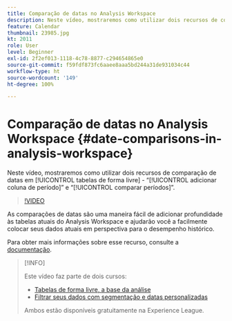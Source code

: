 ```yaml
---
title: Comparação de datas no Analysis Workspace
description: Neste vídeo, mostraremos como utilizar dois recursos de comparação de datas em tabelas de forma livre - “adicionar coluna de período” e “comparar períodos”.
feature: Calendar
thumbnail: 23985.jpg
kt: 2011
role: User
level: Beginner
exl-id: 2f2ef013-1118-4c78-8877-c294654865e0
source-git-commit: f59fdf873fc6aaee8aaa5bd244a31de931034c44
workflow-type: ht
source-wordcount: '149'
ht-degree: 100%

---
```


# Comparação de datas no Analysis Workspace {#date-comparisons-in-analysis-workspace}

Neste vídeo, mostraremos como utilizar dois recursos de comparação de datas em [!UICONTROL tabelas de forma livre] - “[!UICONTROL adicionar coluna de período]” e “[!UICONTROL comparar períodos]”.

>[!VIDEO](https://video.tv.adobe.com/v/23985/?quality=12)

As comparações de datas são uma maneira fácil de adicionar profundidade às tabelas atuais do Analysis Workspace e ajudarão você a facilmente colocar seus dados atuais em perspectiva para o desempenho histórico.

Para obter mais informações sobre esse recurso, consulte a [documentação](https://experienceleague.adobe.com/docs/analytics/analyze/analysis-workspace/components/calendar-date-ranges/time-comparison.html?lang=pt-BR).

>[!INFO]
>
> Este vídeo faz parte de dois cursos:
>
> * [Tabelas de forma livre, a base da análise](https://experienceleague.adobe.com/?recommended=Analytics-U-1-2020.3)
> * [Filtrar seus dados com segmentação e datas personalizadas](https://experienceleague.adobe.com/?recommended=Analytics-U-1-2021.1.filterdata&amp;lang=pt-BR)
>
> Ambos estão disponíveis gratuitamente na Experience League.
